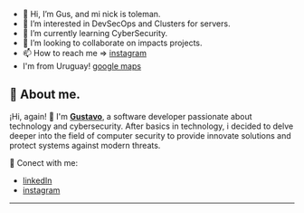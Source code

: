 - 👋 Hi, I’m Gus, and mi nick is toleman.
- 👀 I’m interested in DevSecOps and Clusters for servers.
- 🌱 I’m currently learning CyberSecurity.
- 💞️ I’m looking to collaborate on impacts projects.
- 📫 How to reach me => [instagram](https://instagram.com/sprinteruy)
- I'm from Uruguay! [google maps](https://www.google.com/maps/@-34.848768,-56.131584,31799m/data=!3m1!1e3?authuser=0&entry=ttu&g_ep=EgoyMDI0MTIwNC4wIKXMDSoASAFQAw%3D%3D)

<!---
toleman84/toleman84 is a ✨ special ✨ repository because its `README.md` (this file) appears on your GitHub profile.
You can click the Preview link to take a look at your changes.
--->

## 📖 About me.

¡Hi, again! 👋 I'm **[Gustavo](https://github.com/toleman84)**, a software developer passionate about technology and cybersecurity. After basics in technology, i decided to delve deeper into the field of computer security to provide innovate solutions and protect systems against modern threats.

📌 Conect with me:

- [linkedIn](https://www.linkedin.com/in/gdpm/)
- [instagram](https://instagram.com/sprinteruy)

---
